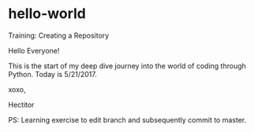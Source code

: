 # hello-world
Training: Creating a Repository


Hello Everyone!

This is the start of my deep dive journey into the world of coding through Python.  Today is 5/21/2017.

xoxo,

Hectitor

PS: Learning exercise to edit branch and subsequently commit to master.

